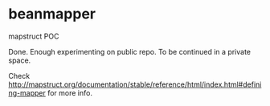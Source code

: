 # beanmapper
mapstruct POC

Done. Enough experimenting on public repo. To be continued in a private space.

Check http://mapstruct.org/documentation/stable/reference/html/index.html#defining-mapper for more info.
